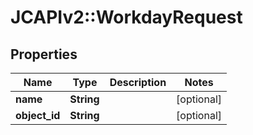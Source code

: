 # JCAPIv2::WorkdayRequest

## Properties
Name | Type | Description | Notes
------------ | ------------- | ------------- | -------------
**name** | **String** |  | [optional] 
**object_id** | **String** |  | [optional] 


